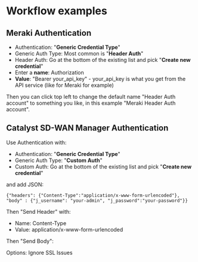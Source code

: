 # Workflow examples

## Meraki Authentication

- Authentication: "**Generic Credential Type**"
- Generic Auth Type: Most common is "**Header Auth**"
- Header Auth: Go at the bottom of the existing list and pick "**Create new credential**"
- Enter a **name**: Authorization
- **Value**: "Bearer your_api_key" - your_api_key is what you get from the API service (like for Meraki for example)

Then you can click top left to change the default name "Header Auth account" to something you like, in this example "Meraki Header Auth account".

## Catalyst SD-WAN Manager Authentication

Use Authentication with:

- Authentication: "**Generic Credential Type**"
- Generic Auth Type: "**Custom Auth**"
- Custom Auth: Go at the bottom of the existing list and pick "**Create new credential**"

and add JSON:

`{"headers": {"Content-Type":"application/x-www-form-urlencoded"}, "body" : {"j_username": "your-admin", "j_password":"your-password"}}`

Then "Send Header" with:

- Name: Content-Type
- Value: application/x-www-form-urlencoded

Then "Send Body":

Options: Ignore SSL Issues
